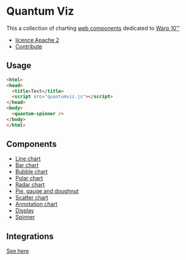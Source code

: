 # Quantum Viz

This a collection of charting [web components](https://fr.wikipedia.org/wiki/Composants_web) dedicated to [Warp 10™](https://www.warp10.io)

- [licence Apache 2](./LICENSE.md)
- [Contribute](./CONTRIBUTING.md)

## Usage

```html
<html>
<head>
  <title>Test</title>
  <script src="quantumviz.js"></script>
</head>
<body>
  <quantum-spinner />
</body>
</html>
```

## Components

- [Line chart](src/components/quantum-chart/quantum-chart.md)
- [Bar chart](src/components/quantum-bar/quantum-bar.md)
- [Bubble chart](src/components/quantum-bubble/quantum-bubble.md)
- [Polar chart](src/components/quantum-polar/quantum-polar.md)
- [Radar chart](src/components/quantum-radar/quantum-radar.md)
- [Pie, gauge and doughnut](src/components/quantum-pie/quantum-pie.md)
- [Scatter chart](src/components/quantum-scatter/quantum-scatter.md)
- [Annotation chart](src/components/quantum-annotation/quantum-annotation.md)
- [Display](src/components/quantum-display/quantum-display.md)
- [Spinner](src/components/quantum-spinner/quantum-spinner.md)


## Integrations

[See here](https://stenciljs.com/docs/framework-integration)
